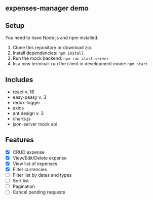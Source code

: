 ## expenses-manager demo

## Setup

You need to have Node.js and npm installed.
1. Clone this repository or download zip.
2. Install dependencies: `npm install`.
3. Run the mock backend: `npm run start:server`
4. In a new terminal: run the client in development mode: `npm start`

## Includes

- react v. 16
- easy-peasy v. 3
- redux-logger
- axios
- ant.design v. 3
- charts.js
- json-server mock api



## Features

- [x] CRUD expense
- [x] View/Edit/Delete expense
- [x] View list of expenses
- [x] Filter currencies
- [ ] Filter list by dates and types
- [ ] Sort list
- [ ] Pagination
- [ ] Cancel pending requests
